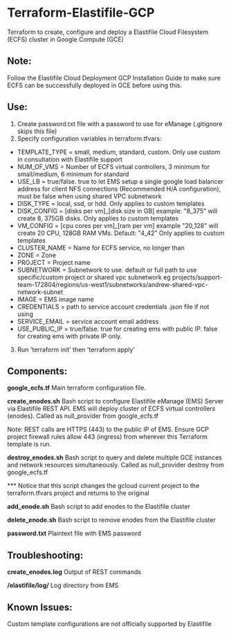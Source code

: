 # Terraform-Elastifile-GCP

Terraform to create, configure and deploy a Elastifile Cloud Filesystem (ECFS) cluster in Google Compute (GCE)

## Note:
Follow the Elastifile Cloud Deployment GCP Installation Guide to make sure ECFS can be successfully deployed in GCE before using this.

## Use:
1. Create password.txt file with a password to use for eManage  (.gitignore skips this file)
2. Specify configuration variables in terraform.tfvars:
- TEMPLATE_TYPE = small, medium, standard, custom. Only use custom in consultation with Elastifile support
- NUM_OF_VMS = Number of ECFS virtual controllers, 3 minimum for small/medium, 6 minimum for standard
- USE_LB = true/false. true to let EMS setup a single google load balancer address for client NFS connections (Recommended H/A configuration), must be false when using shared VPC subnetwork
- DISK_TYPE = local, ssd, or hdd. Only applies to custom templates
- DISK_CONFIG = [disks per vm]_[disk size in GB] example: "8_375" will create 8, 375GB disks. Only applies to custom templates
- VM_CONFIG = [cpu cores per vm]_[ram per vm] example "20_128" will create 20 CPU, 128GB RAM VMs. Default: "4_42" Only applies to custom templates
- CLUSTER_NAME = Name for ECFS service, no longer than
- ZONE = Zone
- PROJECT = Project name
- SUBNETWORK = Subnetwork to use. default or full path to use specific/custom project or shared vpc subnetwork eg projects/support-team-172804/regions/us-west1/subnetworks/andrew-shared-vpc-network-subnet
- IMAGE = EMS image name
- CREDENTIALS = path to service account credentials .json file if not using
- SERVICE_EMAIL = service account email address
- USE_PUBLIC_IP = true/false. true for creating ems with public IP. false for creating ems with private IP only.

3. Run 'terraform init' then 'terraform apply'


## Components:

**google_ecfs.tf**
Main terraform configuration file.

**create_enodes.sh**
Bash script to configure Elastifile eManage (EMS) Server via Elastifile REST API. EMS will deploy cluster of ECFS virtual controllers (enodes). Called as null_provider from google_ecfs.tf

Note: REST calls are HTTPS (443) to the public IP of EMS. Ensure GCP project firewall rules allow 443 (ingress) from wherever this Terraform template is run.

**destroy_enodes.sh**
Bash script to query and delete multiple GCE instances and network resources simultaneously. Called as null_provider destroy from google_ecfs.tf 

*** Notice that this script changes the gcloud current project to the terraform.tfvars project and returns to the original

**add_enode.sh**
Bash script to add enodes to the Elastifile cluster

**delete_enode.sh** 
Bash script to remove enodes from the Elastifile cluster

**password.txt**
Plaintext file with EMS password

## Troubleshooting:
**create_enodes.log**
Output of REST commands

**/elastifile/log/**
Log directory from EMS

## Known Issues:
Custom template configurations are not officially supported by Elastifile

